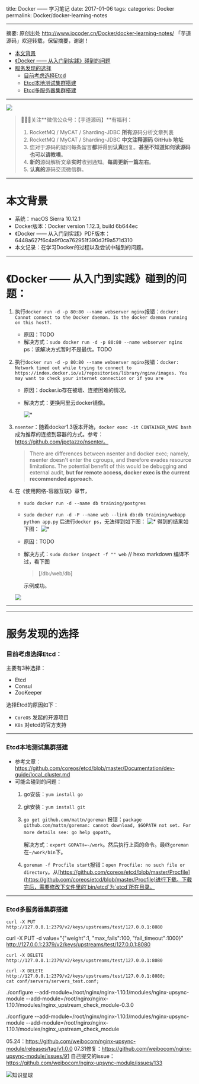 title: Docker —— 学习笔记
date: 2017-01-06
tags:
categories: Docker
permalink: Docker/docker-learning-notes

-------

摘要: 原创出处 http://www.iocoder.cn/Docker/docker-learning-notes/ 「芋道源码」欢迎转载，保留摘要，谢谢！

- [本文背景](http://www.iocoder.cn/Docker/docker-learning-notes/)
- [《Docker —— 从入门到实践》碰到的问题](http://www.iocoder.cn/Docker/docker-learning-notes/)
- [服务发现的选择](http://www.iocoder.cn/Docker/docker-learning-notes/)
    - [目前考虑选择Etcd](http://www.iocoder.cn/Docker/docker-learning-notes/)
    - [Etcd本地测试集群搭建](http://www.iocoder.cn/Docker/docker-learning-notes/)
    - [Etcd多服务器集群搭建](http://www.iocoder.cn/Docker/docker-learning-notes/)

-------

![](http://www.iocoder.cn/images/common/wechat_mp_2017_07_31.jpg)

> 🙂🙂🙂关注**微信公众号：【芋道源码】**有福利：
> 1. RocketMQ / MyCAT / Sharding-JDBC **所有**源码分析文章列表
> 2. RocketMQ / MyCAT / Sharding-JDBC **中文注释源码 GitHub 地址**
> 3. 您对于源码的疑问每条留言**都**将得到**认真**回复。**甚至不知道如何读源码也可以请教噢**。
> 4. **新的**源码解析文章**实时**收到通知。**每周更新一篇左右**。  
> 5. **认真的**源码交流微信群。

-------

# 本文背景
* 系统：macOS Sierra 10.12.1
* Docker版本：Docker version 1.12.3, build 6b644ec
* 《Docker —— 从入门到实践》PDF版本：6448a627f6c4a9f0ca762951f390d3f9a571d310
* 本文记录：在学习Docker的过程以及尝试中碰到的问题。

-------

# 《Docker —— 从入门到实践》碰到的问题：
1. 执行`docker run -d -p 80:80 --name webserver nginx`报错：`docker: Cannot connect to the Docker daemon. Is the docker daemon running on this host?.`

    * 原因：TODO
    * 解决方式：`sudo docker run -d -p 80:80 --name webserver nginx`
    ps：该解决方式暂时不是最优。TODO
    
2. 执行`docker run -d -p 80:80 --name webserver nginx`报错：`docker: Network timed out while trying to connect to https://index.docker.io/v1/repositories/library/nginx/images. You may want to check your internet connection or if you are`

    * 原因：docker.io存在被墙、连接困难的情况。
    * 解决方式：更换阿里云docker镜像。
            
        ![*](images/008CD83F-DF1E-470C-8192-5B5D0F9DFE70.png)
3. `nsenter`：随着docker1.3版本开始，`docker exec -it CONTAINER_NAME bash`成为推荐的连接到容器的方式。参考：https://github.com/jpetazzo/nsenter。
    > There are differences between nsenter and docker exec; namely, nsenter doesn't enter the cgroups, and therefore evades resource limitations. The potential benefit of this would be debugging and external audit, **but for remote access, docker exec is the current recommended approach**.
4. 在《使用网络-容器互联》章节， 
    * `sudo docker run -d --name db training/postgres`
    * `sudo docker run -d -P --name web --link db:db training/webapp python app.py`
    后进行`docker ps`，无法得到如下图：
            ![*](http://www.iocoder.cn/images/4A097CA8-F4DC-44AA-91D0-C4397C753576.png)
    得到的结果如下图：
            ![*](http://www.iocoder.cn/images/452D8BD2-8FDF-45F2-B3D8-BA8BF04BE294.png)
    * 原因：TODO
    * 解决方式：`sudo docker inspect -f "" web` // hexo markdown 编译不过，看下图
        > [/db:/web/db]

        示例成功。

    ![](http://www.iocoder.cn/images/Docker/2017_01_06/03.png)
 
-------
-------

       
# 服务发现的选择

### 目前考虑选择Etcd：

主要有3种选择：    

* Etcd
* Consul
* ZooKeeper

选择Etcd的原因如下：

* `CoreOS` 发起的开源项目
* `K8s` 对etcd的官方支持

-------

### Etcd本地测试集群搭建
    
* 参考文章：https://github.com/coreos/etcd/blob/master/Documentation/dev-guide/local_cluster.md  
* 可能会碰到的问题： 
    1. go安装：`yum install go`
    2. git安装：`yum install git`
    3. `go get github.com/mattn/goreman` 报错：`package github.com/mattn/goreman: cannot download, $GOPATH not set. For more details see: go help gopath`。
    
        解决方式：`export GOPATH=~/work`。然后执行上面的命令。最终`goreman`在`~/work/bin`下。
    4. `goreman -f Procfile start`报错：`open Procfile: no such file or directory`。从[https://github.com/coreos/etcd/blob/master/Procfile](https://github.com/coreos/etcd/blob/master/Procfile)进行下载。下载完后，需要修改下文件里的`bin/etcd`为`etcd`所在目录。

-------

### Etcd多服务器集群搭建     



    curl -X PUT http://127.0.0.1:2379/v2/keys/upstreams/test/127.0.0.1:8080


curl -X PUT -d value="{\"weight\":1, \"max_fails\":100, \"fail_timeout\":1000}" http://127.0.0.1:2379/v2/keys/upstreams/test/127.0.0.1:8080


    curl -X DELETE http://127.0.0.1:2379/v2/keys/upstreams/test/127.0.0.1:8080

    curl -X DELETE http://127.0.0.1:2379/v2/keys/upstreams/test/127.0.0.1:8080;
    cat conf/servers/servers_test.conf;

./configure --add-module=/root/nginx/nginx-1.10.1/modules/nginx-upsync-module --add-module=/root/nginx/nginx-1.10.1/modules/nginx_upstream_check_module-0.3.0

./configure --add-module=/root/nginx/nginx-1.10.1/modules/nginx-upsync-module --add-module=/root/nginx/nginx-1.10.1/modules/nginx_upstream_check_module

05.24：https://github.com/weibocom/nginx-upsync-module/releases/tag/v1.0.0
07.31修复：https://github.com/weibocom/nginx-upsync-module/issues/91
自己提交的issue：https://github.com/weibocom/nginx-upsync-module/issues/133

![知识星球](http://www.iocoder.cn/images/Architecture/2017_12_29/01.png)


